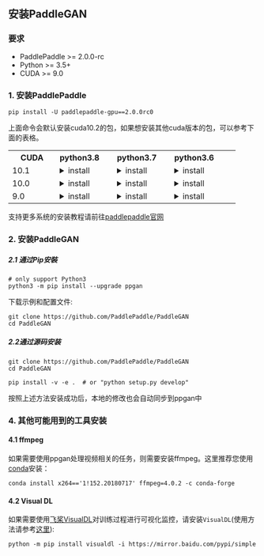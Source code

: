 ## 安装PaddleGAN

### 要求

* PaddlePaddle >= 2.0.0-rc
* Python >= 3.5+
* CUDA >= 9.0

### 1. 安装PaddlePaddle
```
pip install -U paddlepaddle-gpu==2.0.0rc0
```

上面命令会默认安装cuda10.2的包，如果想安装其他cuda版本的包，可以参考下面的表格。
<table class="docutils"><tbody><th width="80"> CUDA </th><th valign="bottom" align="left" width="100">python3.8</th><th valign="bottom" align="left" width="100">python3.7</th><th valign="bottom" align="left" width="100">python3.6</th> <tr><td align="left">10.1</td><td align="left"><details><summary> install </summary><pre><code>python -m pip install https://paddle-wheel.bj.bcebos.com/2.0.0-rc0-gpu-cuda10.1-cudnn7-mkl_gcc8.2%2Fpaddlepaddle_gpu-2.0.0rc0.post101-cp38-cp38-linux_x86_64.whl
</code></pre> </details> </td> <td align="left"><details><summary> install </summary><pre><code>python -m pip install https://paddle-wheel.bj.bcebos.com/2.0.0-rc0-gpu-cuda10.1-cudnn7-mkl_gcc8.2%2Fpaddlepaddle_gpu-2.0.0rc0.post101-cp37-cp37m-linux_x86_64.whl
</code></pre> </details> </td> <td align="left"><details><summary> install </summary><pre><code>python -m pip install https://paddle-wheel.bj.bcebos.com/2.0.0-rc0-gpu-cuda10.1-cudnn7-mkl_gcc8.2%2Fpaddlepaddle_gpu-2.0.0rc0.post101-cp36-cp36m-linux_x86_64.whl
</code></pre> </details> </td> <td align="left"> </td> </tr> <tr><td align="left">10.0</td><td align="left"><details><summary> install </summary><pre><code>python -m pip install https://paddle-wheel.bj.bcebos.com/2.0.0-rc0-gpu-cuda10-cudnn7-mkl%2Fpaddlepaddle_gpu-2.0.0rc0.post100-cp38-cp38-linux_x86_64.whl
</code></pre> </details> </td> <td align="left"><details><summary> install </summary><pre><code>python -m pip install https://paddle-wheel.bj.bcebos.com/2.0.0-rc0-gpu-cuda10-cudnn7-mkl%2Fpaddlepaddle_gpu-2.0.0rc0.post100-cp37-cp37m-linux_x86_64.whl
</code></pre> </details> </td> <td align="left"><details><summary> install </summary><pre><code>python -m pip install https://paddle-wheel.bj.bcebos.com/2.0.0-rc0-gpu-cuda10-cudnn7-mkl%2Fpaddlepaddle_gpu-2.0.0rc0.post100-cp36-cp36m-linux_x86_64.whl
</code></pre> </details> </td> <td align="left"> </td> </tr> <tr><td align="left">9.0</td><td align="left"><details><summary> install </summary><pre><code>python -m pip install https://paddle-wheel.bj.bcebos.com/2.0.0-rc0-gpu-cuda9-cudnn7-mkl%2Fpaddlepaddle_gpu-2.0.0rc0.post90-cp38-cp38-linux_x86_64.whl
</code></pre> </details> </td> <td align="left"><details><summary> install </summary><pre><code>python -m pip install https://paddle-wheel.bj.bcebos.com/2.0.0-rc0-gpu-cuda9-cudnn7-mkl%2Fpaddlepaddle_gpu-2.0.0rc0.post90-cp37-cp37m-linux_x86_64.whl
</code></pre> </details> </td> <td align="left"><details><summary> install </summary><pre><code>python -m pip install https://paddle-wheel.bj.bcebos.com/2.0.0-rc0-gpu-cuda9-cudnn7-mkl%2Fpaddlepaddle_gpu-2.0.0rc0.post90-cp36-cp36m-linux_x86_64.whl
</code></pre> </details> </td> </tr></tbody></table>

支持更多系统的安装教程请前往[paddlepaddle官网](https://www.paddlepaddle.org.cn/install/quick)

### 2. 安装PaddleGAN

##### 2.1 通过Pip安裝
```
# only support Python3
python3 -m pip install --upgrade ppgan
```

下载示例和配置文件:

```
git clone https://github.com/PaddlePaddle/PaddleGAN
cd PaddleGAN
```

##### 2.2通过源码安装

```
git clone https://github.com/PaddlePaddle/PaddleGAN
cd PaddleGAN

pip install -v -e .  # or "python setup.py develop"
```

按照上述方法安装成功后，本地的修改也会自动同步到ppgan中


### 4. 其他可能用到的工具安装

#### 4.1 ffmpeg

如果需要使用ppgan处理视频相关的任务，则需要安装ffmpeg。这里推荐您使用[conda](https://docs.conda.io/en/latest/miniconda.html)安装：

```
conda install x264=='1!152.20180717' ffmpeg=4.0.2 -c conda-forge
```

#### 4.2 Visual DL

如果需要使用[飞桨VisualDL](https://github.com/PaddlePaddle/VisualDL)对训练过程进行可视化监控，请安装`VisualDL`(使用方法请参考[这里](./get_started.md)):

```
python -m pip install visualdl -i https://mirror.baidu.com/pypi/simple
```
